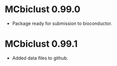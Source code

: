 # MCbiclust 0.99.0

* Package ready for submission to bioconductor.

# MCbiclust 0.99.1

* Added data files to github.


